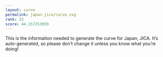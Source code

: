 ```yaml
---
layout: curve
permalink: japan-jica/curve.svg
rank: 33
score: 44.157253959
---
```


This is the information needed to generate the curve for Japan, JICA. It’s
auto-generated, so please don’t change it unless you know what you’re
doing!
